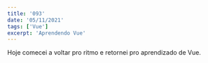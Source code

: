 ```yaml
---
title: '093'
date: '05/11/2021'
tags: ['Vue']
excerpt: 'Aprendendo Vue'
---
```

Hoje comecei a voltar pro ritmo e retornei pro aprendizado de Vue.
